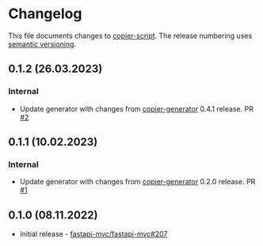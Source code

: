 # Changelog

This file documents changes to [copier-script](https://github.com/fastapi-mvc/copier-script). The release numbering uses [semantic versioning](http://semver.org).

## 0.1.2 (26.03.2023)

### Internal

* Update generator with changes from [copier-generator](https://github.com/fastapi-mvc/copier-generator) 0.4.1 release. PR [#2](https://github.com/fastapi-mvc/copier-script/pull/2)


## 0.1.1 (10.02.2023)

### Internal

* Update generator with changes from [copier-generator](https://github.com/fastapi-mvc/copier-generator) 0.2.0 release. PR [#1](https://github.com/fastapi-mvc/copier-script/pull/1)

## 0.1.0 (08.11.2022)

* Initial release - [fastapi-mvc/fastapi-mvc#207](https://github.com/fastapi-mvc/fastapi-mvc/issues/207)
